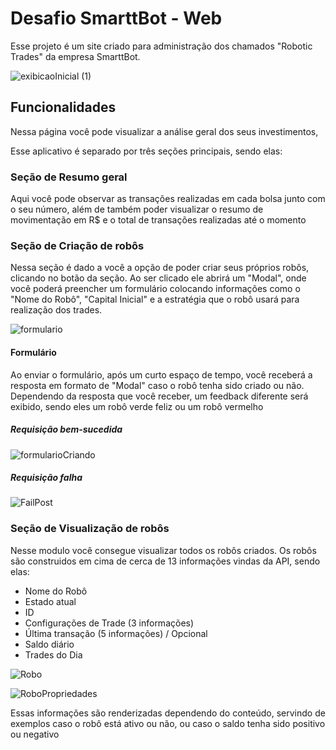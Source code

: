 # Desafio SmarttBot - Web

Esse projeto é um site criado para administração dos chamados "Robotic Trades" da empresa SmarttBot.

![exibicaoInicial (1)](https://user-images.githubusercontent.com/68474584/180845261-fed25ffb-19f0-4fe5-ac8a-58695654f619.gif)

## Funcionalidades

Nessa página você pode visualizar a análise geral dos seus investimentos,

Esse aplicativo é separado por três seções principais, sendo elas:

### Seção de Resumo geral

Aqui você pode observar as transações realizadas em cada bolsa junto com o seu número, além de também poder visualizar o resumo de movimentação em R$ e o total de transações realizadas até o momento

### Seção de Criação de robôs

Nessa seção é dado a você a opção de poder criar seus próprios robôs, clicando no botão da seção. Ao ser clicado ele abrirá um "Modal", onde você poderá preencher um formulário colocando informações como o "Nome do Robô", "Capital Inicial" e a estratégia que o robô usará para realização dos trades.

![formulario](https://user-images.githubusercontent.com/68474584/180845291-9285962b-e291-4e87-b1d5-5468814a1461.gif)

#### Formulário

Ao enviar o formulário, após um curto espaço de tempo, você receberá a resposta em formato de "Modal" caso o robô tenha sido criado ou não. Dependendo da resposta que você receber, um feedback diferente será exibido, sendo eles um robô verde feliz ou um robô vermelho

##### Requisição bem-sucedida

![formularioCriando](https://user-images.githubusercontent.com/68474584/180846253-f5930eef-da6f-4f7c-9922-1ba7c436b208.gif)

##### Requisição falha

![FailPost](https://user-images.githubusercontent.com/68474584/180853860-d25212e0-4c1d-4e91-b507-006bdff256c6.gif)

### Seção de Visualização de robôs

Nesse modulo você consegue visualizar todos os robôs criados. Os robôs são construidos em cima de cerca de 13 informações vindas da API, sendo elas:

- Nome do Robô
- Estado atual
- ID
- Configurações de Trade (3 informações)
- Última transação (5 informações) / Opcional
- Saldo diário
- Trades do Dia

![Robo](https://user-images.githubusercontent.com/68474584/180846970-5c191a0b-fec0-4e02-b773-bb889460a72d.png)

![RoboPropriedades](https://user-images.githubusercontent.com/68474584/180848263-876dcdf9-c387-4e1d-919b-a45224609e0e.png)

Essas informações são renderizadas dependendo do conteúdo, servindo de exemplos caso o robô está ativo ou não, ou caso o saldo tenha sido positivo ou negativo
